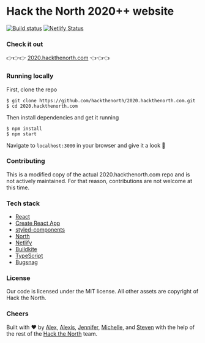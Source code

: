 # Hack the North 2020++ website

[![Build status](https://badge.buildkite.com/e0b3634fe73c0173056e76fc7c7c22626524d5811c699e1c1f.svg?branch=release)](https://buildkite.com/hack-the-north/hack-the-north-website) [![Netlify Status](https://api.netlify.com/api/v1/badges/f47627a9-5c63-49d2-a3c2-03399ef48964/deploy-status)](https://app.netlify.com/sites/hackthenorth/deploys)

### Check it out

👉👉👉 [2020.hackthenorth.com](https://2020.hackthenorth.com) 👈👈👈

### Running locally

First, clone the repo

```
$ git clone https://github.com/hackthenorth/2020.hackthenorth.com.git
$ cd 2020.hackthenorth.com
```

Then install dependencies and get it running

```
$ npm install
$ npm start
```

Navigate to `localhost:3000` in your browser and give it a look 👀

### Contributing

This is a modified copy of the actual 2020.hackthenorth.com repo and is not actively maintained. For that reason, contributions are not welcome at this time.

### Tech stack

- [React](https://reactjs.org/)
- [Create React App](https://github.com/facebook/create-react-app)
- [styled-components](https://https://www.styled-components.com/)
- [North](https://www.npmjs.com/package/@hackthenorth/north)
- [Netlify](https://www.netlify.com/)
- [Buildkite](https://buildkite.com)
- [TypeScript](https://www.typescriptlang.org/)
- [Bugsnag](https://www.bugsnag.com)

### License

Our code is licensed under the MIT license. All other assets are copyright of Hack the North.

### Cheers

Built with ❤️ by [Alex](https://github.com/alexieyizhe), [Alexis](https://github.com/alexis-tao), [Jennifer](https://github.com/jenniferyhwu), [Michelle](https://github.com/mteplitski), and [Steven](https://github.com/stevennx) with the help of the rest of the [Hack the North](https://github.com/orgs/hackathon/people) team.
